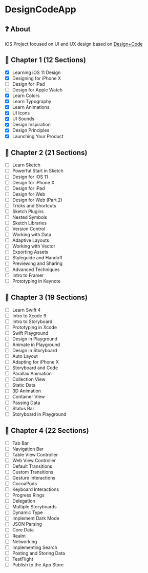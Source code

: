 # DesignCodeApp

## :question: About
iOS Project focused on UI and UX design based on [Design+Code](https://designcode.io)

## :blue_book: Chapter 1 (12 Sections)
- [X] Learning iOS 11 Design
- [X] Designing for iPhone X
- [ ] Design for iPad
- [ ] Design for Apple Watch
- [X] Learn Colors
- [X] Learn Typography
- [X] Learn Animations
- [X] UI Icons
- [X] UI Sounds
- [X] Design Inspiration
- [X] Design Principles
- [X] Launching Your Product

## :blue_book: Chapter 2 (21 Sections)
- [ ] Learn Sketch
- [ ] Powerful Start in Sketch
- [ ] Design for iOS 11
- [ ] Design for iPhone X
- [ ] Design for iPad
- [ ] Design for Web
- [ ] Design for Web (Part 2)
- [ ] Tricks and Shortcuts
- [ ] Sketch Plugins
- [ ] Nested Symbols
- [ ] Sketch Libraries
- [ ] Version Control
- [ ] Working with Data
- [ ] Adaptive Layouts
- [ ] Working with Vector
- [ ] Exporting Assets
- [ ] Styleguide and Handoff
- [ ] Previewing and Sharing
- [ ] Advanced Techniques
- [ ] Intro to Framer
- [ ] Prototyping in Keynote

## :blue_book: Chapter 3 (19 Sections)
- [ ] Learn Swift 4
- [ ] Intro to Xcode 9
- [ ] Intro to Storyboard
- [ ] Prototyping in Xcode
- [ ] Swift Playground
- [ ] Design in Playground
- [ ] Animate in Playground
- [ ] Design in Storyboard
- [ ] Auto Layout
- [ ] Adapting for iPhone X
- [ ] Storyboard and Code
- [ ] Parallax Animation
- [ ] Collection View
- [ ] Static Data
- [ ] 3D Animation
- [ ] Container View
- [ ] Passing Data
- [ ] Status Bar
- [ ] Storyboard in Playground

## :blue_book: Chapter 4 (22 Sections)
- [ ] Tab Bar
- [ ] Navigation Bar
- [ ] Table View Controller
- [ ] Web View Controller
- [ ] Default Transitions
- [ ] Custom Transitions
- [ ] Gesture Interactions
- [ ] CocoaPods
- [ ] Keyboard Interactions
- [ ] Progress Rings
- [ ] Delegation
- [ ] Multiple Storyboards
- [ ] Dynamic Type
- [ ] Implement Dark Mode
- [ ] JSON Parsing
- [ ] Core Data
- [ ] Realm
- [ ] Networking
- [ ] Implementing Search
- [ ] Posting and Storing Data
- [ ] TestFlight
- [ ] Publish to the App Store
